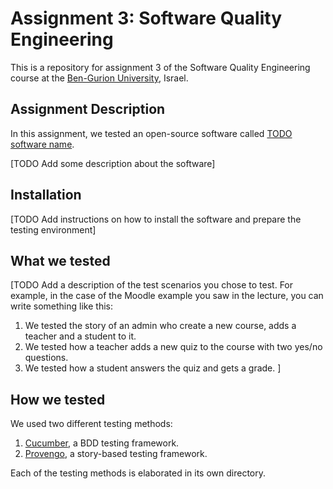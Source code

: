 # Assignment 3: Software Quality Engineering
This is a repository for assignment 3 of the Software Quality Engineering course at the [Ben-Gurion University](https://in.bgu.ac.il/), Israel.

## Assignment Description
In this assignment, we tested an open-source software called [TODO software name](https://address-of-the-project.com).

[TODO Add some description about the software]

## Installation
[TODO Add instructions on how to install the software and prepare the testing environment]

## What we tested
[TODO Add a description of the test scenarios you chose to test.
For example, in the case of the Moodle example you saw in the lecture, you can write something like this:
1. We tested the story of an admin who create a new course, adds a teacher and a student to it.
2. We tested how a teacher adds a new quiz to the course with two yes/no questions.
2. We tested how a student answers the quiz and gets a grade.
]

## How we tested
We used two different testing methods:
1. [Cucumber](https://cucumber.io/), a BDD testing framework.
2. [Provengo](https://provengo.tech/), a story-based testing framework.

Each of the testing methods is elaborated in its own directory. 